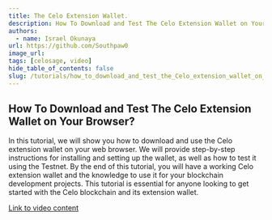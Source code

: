 ```yaml
---
title: The Celo Extension Wallet.
description: How To Download and Test The Celo Extension Wallet on Your Browser.
authors:
  - name: Israel Okunaya
url: https://github.com/Southpaw0
image_url:
tags: [celosage, video]
hide_table_of_contents: false
slug: /tutorials/how_to_download_and_test_the_Celo_extension_wallet_on_your_browser
---
```


## How To Download and Test The Celo Extension Wallet on Your Browser?

In this tutorial, we will show you how to download and use the Celo extension wallet on your web browser. We will provide step-by-step instructions for installing and setting up the wallet, as well as how to test it using the Testnet. By the end of this tutorial, you will have a working Celo extension wallet and the knowledge to use it for your blockchain development projects. This tutorial is essential for anyone looking to get started with the Celo blockchain and its extension wallet.

[Link to video content](https://www.youtube.com/watch?v=KD_0kKxtl8c)   

